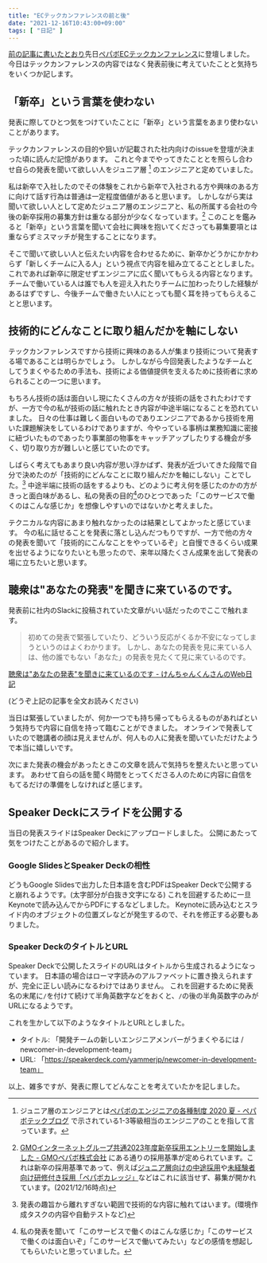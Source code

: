 ```yaml
---
title: "ECテックカンファレンスの前と後"
date: "2021-12-16T10:43:00+09:00"
tags: [ "日記" ]
---
```


[前の記事に書いたとおり](/posts/newcomer-in-development-team)先日[ペパボECテックカンファレンス](https://pepabo.connpass.com/event/231478)に登壇しました。
今日はテックカンファレンスの内容ではなく発表前後に考えていたことと気持ちをいくつか記します。

## 「新卒」という言葉を使わない

発表に際してひとつ気をつけていたことに「新卒」という言葉をあまり使わないことがあります。

テックカンファレンスの目的や狙いが記載された社内向けのissueを登壇が決まった頃に読んだ記憶があります。
これと今までやってきたこととを照らし合わせ自らの発表を聞いて欲しい人をジュニア層 [^1] のエンジニアと定めていました。

私は新卒で入社したのでその体験をこれから新卒で入社される方や興味のある方に向けて話す行為は普通は一定程度価値があると思います。
しかしながら実は聞いて欲しい人として定めたジュニア層のエンジニアと、私の所属する会社の今後の新卒採用の募集方針は重なる部分が少なくなっています。[^2]
このことを鑑みると「新卒」という言葉を聞いて会社に興味を抱いてくださっても募集要項とは重ならずミスマッチが発生することになります。

そこで聞いて欲しい人と伝えたい内容を合わせるために、新卒かどうかにかかわらず「新しくチームに入る人」という視点で内容を組み立てることとしました。
これであれば新卒に限定せずエンジニアに広く聞いてもらえる内容となります。
チームで働いている人は誰でも人を迎え入れたりチームに加わったりした経験があるはずですし、今後チームで働きたい人にとっても聞く耳を持ってもらえることと思います。

## 技術的にどんなことに取り組んだかを軸にしない

テックカンファレンスですから技術に興味のある人が集まり技術について発表する場であることは明らかでしょう。
しかしながら今回発表したようなチームとしてうまくやるための手法も、技術による価値提供を支えるために技術者に求められることの一つに思います。

もちろん技術の話は面白いし現にたくさんの方々が技術の話をされたわけですが、一方で今の私が技術の話に触れたとき内容が中途半端になることを恐れていました。
日々の仕事は難しく面白いものでありエンジニアであるから技術を用いた課題解決をしているわけでありますが、今やっている事柄は業務知識に密接に紐づいたものであったり事業部の物事をキャッチアップしたりする機会が多く、切り取り方が難しいと感じていたのです。

しばらく考えてもあまり良い内容が思い浮かばず、発表が近づいてきた段階で自分で決めたのが「技術的にどんなことに取り組んだかを軸にしない」ことでした。[^3]
中途半端に技術の話をするよりも、どのように考え何を感じたのかの方がきっと面白味があるし、私の発表の目的[^4]のひとつであった「このサービスで働くのはこんな感じか」を想像しやすいのではないかと考えました。

テクニカルな内容にあまり触れなかったのは結果としてよかったと感じています。
今の私に話せることを発表に落とし込んだつもりですが、一方で他の方々の発表を聞いて「技術的にこんなことをやっているぞ」と自慢できるくらい成果を出せるようになりたいとも思ったので、来年以降たくさん成果を出して発表の場に立ちたいと思います。

## 聴衆は"あなたの発表"を聞きに来ているのです。

発表前に社内のSlackに投稿されていた文章がいい話だったのでここで触れます。

> 初めての発表で緊張していたり、どういう反応がくるか不安になってしまうというのはよくわかります。
> しかし、あなたの発表を見に来ている人は、他の誰でもない「あなた」の発表を見たくて見に来ているのです。

[聴衆は"あなたの発表"を聞きに来ているのです - けんちゃんくんさんのWeb日記](https://diary.shu-cream.net/聴衆は%22あなたの発表%22を聞きに来ているのです)

(どうぞ上記の記事を全文お読みください)


当日は緊張していましたが、何か一つでも持ち帰ってもらえるものがあればという気持ちで内容に自信を持って臨むことができました。
オンラインで発表していたので聴講者の顔は見えませんが、何人もの人に発表を聞いていただけたようで本当に嬉しいです。

次にまた発表の機会があったときこの文章を読んで気持ちを整えたいと思っています。
あわせて自らの話を聞く時間をとってくださる人のために内容に自信をもてるだけの準備をしなければと感じます。

## Speaker Deckにスライドを公開する

当日の発表スライドはSpeaker Deckにアップロードしました。
公開にあたって気をつけたことがあるので紹介します。

### Google SlidesとSpeaker Deckの相性

どうもGoogle Slidesで出力した日本語を含むPDFはSpeaker Deckで公開すると崩れるようです。(太字部分が白抜き文字になる)
これを回避するために一旦Keynoteで読み込んでからPDFにするなどしました。
Keynoteに読み込むとスライド内のオブジェクトの位置ズレなどが発生するので、それを修正する必要もありました。

### Speaker DeckのタイトルとURL

Speaker Deckで公開したスライドのURLはタイトルから生成されるようになっています。
日本語の場合はローマ字読みのアルファベットに置き換えられますが、完全に正しい読みになるわけではありません。
これを回避するために発表名の末尾に`/`を付けて続けて半角英数字などをおくと、`/`の後の半角英数字のみがURLになるようです。

これを生かして以下のようなタイトルとURLとしました。

- タイトル: 「開発チームの新しいエンジニアメンバーがうまくやるには / newcomer-in-development-team」
- URL: 「https://speakerdeck.com/yammerjp/newcomer-in-development-team」


以上、雑多ですが、発表に際してどんなことを考えていたかを記しました。

[^1]: ジュニア層のエンジニアとは[ペパボのエンジニアの各種制度 2020 夏 - ペパボテックブログ](https://tech.pepabo.com/2020/07/30/pepabo-engineering-2020-summer/) で示されている1-3等級相当のエンジニアのことを指して言っています。
[^2]: [GMOインターネットグループ共通2023年度新卒採用エントリーを開始しました - GMOペパボ株式会社](https://pepabo.com/news/information/202112131500) にある通りの採用基準が定められています。これは新卒の採用基準であって、例えば[ジュニア層向けの中途採用](https://recruit.pepabo.com/info/career/)や[未経験者向け研修付き採用「ペパボカレッジ」](https://recruit.pepabo.com/info/collage/)などはこれに該当せず、募集が開かれています。(2021/12/16時点)
[^3]: 発表の趣旨から離れすぎない範囲で技術的な内容に触れてはいます。(環境作成タスクの内容や自動テストなど)
[^4]: 私の発表を聞いて「このサービスで働くのはこんな感じか」「このサービスで働くのは面白いぞ」「このサービスで働いてみたい」などの感情を想起してもらいたいと思っていました。
